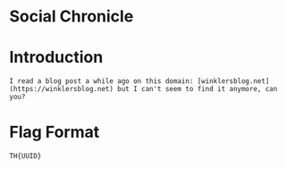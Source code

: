 # Social Chronicle

# Introduction
```
I read a blog post a while ago on this domain: [winklersblog.net](https://winklersblog.net) but I can't seem to find it anymore, can you?

```

# Flag Format
```
TH{UUID}
```
